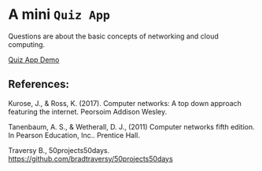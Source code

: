 # A mini `Quiz App`

Questions are about the basic concepts of networking and cloud computing.

[Quiz App Demo](https://computer-networks.w3spaces.com/quiz.html?bypass-cache=1636151621)



## References:

Kurose, J., & Ross, K. (2017). Computer networks: A top down approach featuring
the internet. Peorsoim Addison Wesley.

Tanenbaum, A. S., & Wetherall, D. J., (2011) Computer networks fifth edition. In
Pearson Education, Inc.. Prentice Hall.

Traversy B., 50projects50days. https://github.com/bradtraversy/50projects50days
